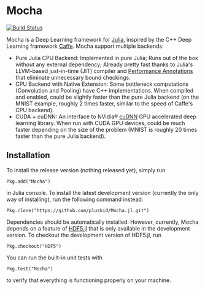 # Mocha

[![Build Status](https://travis-ci.org/pluskid/Mocha.jl.svg?branch=master)](https://travis-ci.org/pluskid/Mocha.jl)

Mocha is a Deep Learning framework for [Julia](http://julialang.org/), inspired by the C++ Deep Learning framework [Caffe](http://caffe.berkeleyvision.org/). Mocha support multiple backends:

- Pure Julia CPU Backend: Implemented in pure Julia; Runs out of the box without any external dependency; Already pretty fast thanks to Julia's LLVM-based just-in-time (JIT) compiler and [Performance Annotations](http://julia.readthedocs.org/en/latest/manual/performance-tips/#performance-annotations) that eliminate unnecessary bound checkings.
- CPU Backend with Native Extension: Some bottleneck computations (Convolution and Pooling) have C++ implementations. When compiled and enabled, could be slightly faster than the pure Julia backend (on the MNIST example, roughly 2 times faster, similar to the speed of Caffe's CPU backend).
- CUDA + cuDNN: An interface to NVidia® [cuDNN](https://developer.nvidia.com/cuDNN) GPU accelerated deep learning library. When run with CUDA GPU devices, could be much faster depending on the size of the problem (MNIST is roughly 20 times faster than the pure Julia backend).

## Installation

To install the release version (nothing released yet), simply run

```
Pkg.add("Mocha")
```

in Julia console. To install the latest development version (currently the only way of installing), run the following command instead:

```
Pkg.clone("https://github.com/pluskid/Mocha.jl.git")
```

Dependencies should be automatically installed. However, currently, Mocha depends on a feature of [HDF5.jl](https://github.com/timholy/HDF5.jl) that is only available in the development version. To checkout the development version of HDF5.jl, run

```
Pkg.checkout("HDF5")
```

You can run the built-in unit tests with

```
Pkg.test("Mocha")
```

to verify that everything is functioning properly on your machine.
